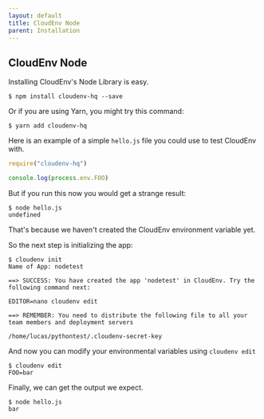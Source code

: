 ```yaml
---
layout: default
title: CloudEnv Node
parent: Installation
---
```


## CloudEnv Node

Installing CloudEnv's Node Library is easy.

```console
$ npm install cloudenv-hq --save
```

Or if you are using Yarn, you might try this command:

```console
$ yarn add cloudenv-hq
```

Here is an example of a simple `hello.js` file you could use to test CloudEnv with.

```javascript
require("cloudenv-hq")

console.log(process.env.FOO)
```

But if you run this now you would get a strange result:

```console
$ node hello.js
undefined
```

That's because we haven't created the CloudEnv environment variable yet.

So the next step is initializing the app:

```console
$ cloudenv init
Name of App: nodetest

==> SUCCESS: You have created the app 'nodetest' in CloudEnv. Try the following command next:

EDITOR=nano cloudenv edit

==> REMEMBER: You need to distribute the following file to all your team members and deployment servers

/home/lucas/pythontest/.cloudenv-secret-key
```

And now you can modify your environmental variables using `cloudenv edit`

```console
$ cloudenv edit
FOO=bar
```

Finally, we can get the output we expect.

```console
$ node hello.js
bar
```
